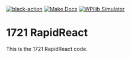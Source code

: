 [![black-action](https://github.com/FRC-1721/pre2022season/actions/workflows/black-formatter.yml/badge.svg)](https://github.com/FRC-1721/1721-RapidReact/actions/workflows/black-formatter.yml)
[![Make Docs](https://github.com/FRC-1721/pre2022season/actions/workflows/make-docs.yml/badge.svg)](https://github.com/FRC-1721/1721-RapidReact/actions/workflows/make-docs.yml)
[![WPIlib Simulator](https://github.com/FRC-1721/pre2022season/actions/workflows/robot-simulator.yml/badge.svg)](https://github.com/FRC-1721/1721-RapidReact/actions/workflows/robot-simulator.yml)

# 1721 RapidReact

This is the 1721 RapidReact code.
